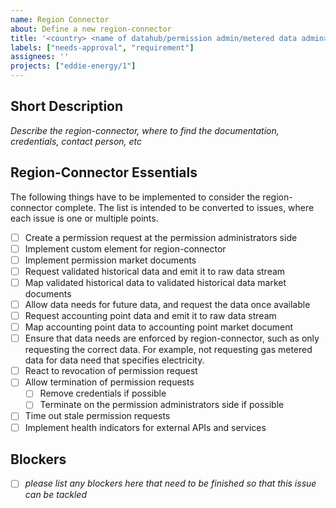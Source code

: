 ```yaml
---
name: Region Connector
about: Define a new region-connector
title: '<country> <name of datahub/permission admin/metered data admin> region-connector'
labels: ["needs-approval", "requirement"]
assignees: ''
projects: ["eddie-energy/1"]
---
```


## Short Description

_Describe the region-connector, where to find the documentation, credentials, contact person, etc_

## Region-Connector Essentials

The following things have to be implemented to consider the region-connector complete.
The list is intended to be converted to issues,
where each issue is one or multiple points.

- [ ] Create a permission request at the permission administrators side
- [ ] Implement custom element for region-connector
- [ ] Implement permission market documents
- [ ] Request validated historical data and emit it to raw data stream
- [ ] Map validated historical data to validated historical data market documents
- [ ] Allow data needs for future data, and request the data once available
- [ ] Request accounting point data and emit it to raw data stream
- [ ] Map accounting point data to accounting point market document
- [ ] Ensure that data needs are enforced by region-connector, such as only requesting the correct data.
For example, not requesting gas metered data for data need that specifies electricity.
- [ ] React to revocation of permission request
- [ ] Allow termination of permission requests
  - [ ] Remove credentials if possible
  - [ ] Terminate on the permission administrators side if possible
- [ ] Time out stale permission requests
- [ ] Implement health indicators for external APIs and services

## Blockers

- [ ] _please list any blockers here that need to be finished so that this issue can be tackled_

